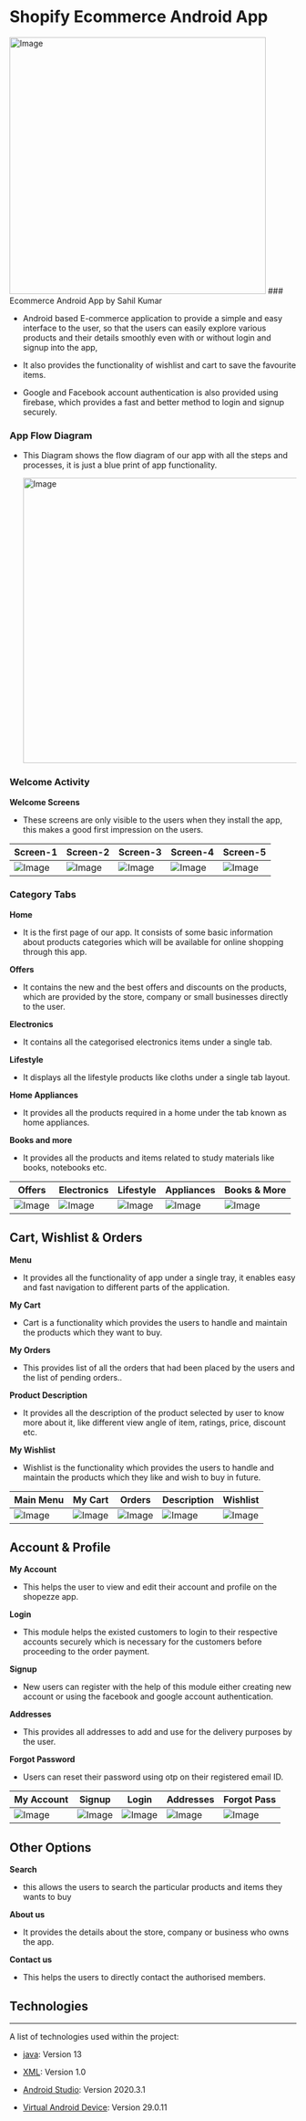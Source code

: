 # Shopify Ecommerce Android App 
   <img src="Screenshots/appLogo.jpg" alt="Image" width="450"/>
### Ecommerce Android App by Sahil Kumar
  
  -   Android based E-commerce application to provide a simple and easy interface to the user, 
so that the users can easily explore various products and their details smoothly even with or without login and signup into the app,

  -   It also provides the functionality of wishlist and cart to save the favourite items. 

  -   Google and Facebook account authentication is also provided using firebase, which provides a fast and better method to login and signup securely. 


 

 

### App Flow Diagram 
   -  This Diagram shows the flow diagram of our app with all the steps and processes, it is just a blue print of app functionality. 
    
      <img src="Screenshots/flowDiagram.jpg" alt="Image" width="500"/> 


### Welcome Activity 
  **Welcome Screens** 

  -   These screens are only visible to the users when they install the app, this makes a good first impression on the users.

|Screen-1|Screen-2|Screen-3|Screen-4|Screen-5|
|----|----|----|----|----|
|<img src="Screenshots/welcomeScreen1.jpg" alt="Image" width=""/>|<img src="Screenshots/welcomeScreen2.jpg" alt="Image" width=""/>|<img src="Screenshots/welcomeScreen3.jpg" alt="Image" width=""/>|<img src="Screenshots/welcomeScreen4.jpg" alt="Image" width=""/>|<img src="Screenshots/welcomeScreen1.png" alt="Image" width=""/>| 

### Category Tabs
  **Home** 

  -  It is the first page of our app. It consists of some basic information about products categories which will be available for online shopping through this app.


  **Offers** 

  -  It contains the new and the best offers and discounts on the products, which are provided by the store, company or small businesses directly to the user.



  **Electronics** 

  -  It contains all the categorised electronics items under a single tab.



  **Lifestyle** 

  -  It displays all the lifestyle products like cloths under a single tab layout.



  **Home Appliances** 

  -  It provides all the products required in a home under the tab known as home appliances.



  **Books and more** 

  -  It provides all the products and items related to study materials like books, notebooks etc.

|Offers|Electronics|Lifestyle|Appliances|Books & More| 
|----|----|----|----|----|
|<img src="Screenshots/offersTabNew.png" alt="Image" width=""/>|<img src="Screenshots/electronicsTabNew.png" alt="Image" width=""/>|<img src="Screenshots/lifestyle%20TabNew.png" alt="Image" width=""/>|<img src="Screenshots/homeApplianceTabNew.png" alt="Image" width=""/>|<img src="Screenshots/booksTabNew.png" alt="Image" width=""/>|



## Cart, Wishlist & Orders 
  **Menu** 
  -  It provides all the functionality of app under a single tray, it enables easy and fast navigation to different parts of the application. 
  
  **My Cart** 

  -  Cart is a functionality which provides the users to handle and maintain the products which they want to buy. 

     

  **My Orders** 

  -  This provides list of all the orders that had been placed by the users and the list of pending orders..

     
  **Product Description** 
  -  It provides all the description of the product selected by user to know more about it, like different view angle of item, ratings, price, discount etc.

  **My Wishlist** 

  -  Wishlist is the functionality which provides the users to handle and maintain the products which they like and wish to buy in future.




|Main Menu|My Cart|Orders|Description|Wishlist|
|----|----|----|----|----|
|<img src="Screenshots/appMenuNew.png" alt="Image" width=""/>|<img src="Screenshots/myCartNew.png" alt="Image" width=""/>|<img src="Screenshots/myCartNew.png" alt="Image" width=""/>|<img src="Screenshots/productDescriptionNew.png" alt="Image" width=""/>|<img src="Screenshots/wishlistNew.png" alt="Image" width=""/>|



## Account & Profile 

  **My Account** 

  -  This helps the user to view and edit their account and profile on the shopezze app. 


  
  **Login** 
  -  This module helps the existed customers to login to their respective accounts securely which is necessary for the customers before proceeding to the order payment.



  **Signup** 
  -  New users can register with the help of this module either creating new account or using the facebook and google account authentication. 






  **Addresses** 

  -  This provides all addresses to add and use for the delivery purposes by the user.

 
  **Forgot Password** 
  -  Users can reset their password using otp on their registered email ID. 



|My Account|Signup|Login|Addresses|Forgot Pass|
|----|----|----|----|----|
|<img src="Screenshots/signupActivityNew.png" alt="Image" width=""/>|<img src="Screenshots/googleLogin.png" alt="Image" width=""/>|<img src="Screenshots/loginActivityNew.png" alt="Image" width=""/>|<img src="Screenshots/address.png" alt="Image" width=""/>|<img src="Screenshots/forgotPassNew.png" alt="Image" width=""/>| 

## Other Options 
  **Search** 

    
    
  - this allows the users to search the particular products and items they wants to buy



  **About us** 


  -  It provides the details about the store, company or business who owns the app.

  **Contact us** 
  -  This helps the users to directly contact the authorised members. 
  
## Technologies

***

A list of technologies used within the project:

* [java](https://example.com): Version 13 

* [XML](https://example.com): Version 1.0

* [Android Studio](https://example.com): Version 2020.3.1

* [Virtual Android Device](https://example.com): Version 29.0.11
